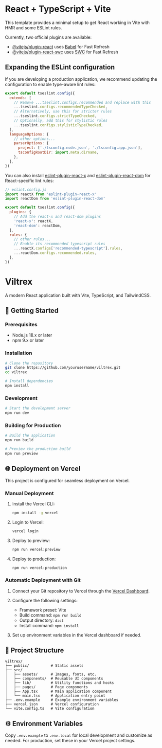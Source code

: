 # React + TypeScript + Vite

This template provides a minimal setup to get React working in Vite with HMR and some ESLint rules.

Currently, two official plugins are available:

- [@vitejs/plugin-react](https://github.com/vitejs/vite-plugin-react/blob/main/packages/plugin-react/README.md) uses [Babel](https://babeljs.io/) for Fast Refresh
- [@vitejs/plugin-react-swc](https://github.com/vitejs/vite-plugin-react-swc) uses [SWC](https://swc.rs/) for Fast Refresh

## Expanding the ESLint configuration

If you are developing a production application, we recommend updating the configuration to enable type-aware lint rules:

```js
export default tseslint.config({
  extends: [
    // Remove ...tseslint.configs.recommended and replace with this
    ...tseslint.configs.recommendedTypeChecked,
    // Alternatively, use this for stricter rules
    ...tseslint.configs.strictTypeChecked,
    // Optionally, add this for stylistic rules
    ...tseslint.configs.stylisticTypeChecked,
  ],
  languageOptions: {
    // other options...
    parserOptions: {
      project: ['./tsconfig.node.json', './tsconfig.app.json'],
      tsconfigRootDir: import.meta.dirname,
    },
  },
})
```

You can also install [eslint-plugin-react-x](https://github.com/Rel1cx/eslint-react/tree/main/packages/plugins/eslint-plugin-react-x) and [eslint-plugin-react-dom](https://github.com/Rel1cx/eslint-react/tree/main/packages/plugins/eslint-plugin-react-dom) for React-specific lint rules:

```js
// eslint.config.js
import reactX from 'eslint-plugin-react-x'
import reactDom from 'eslint-plugin-react-dom'

export default tseslint.config({
  plugins: {
    // Add the react-x and react-dom plugins
    'react-x': reactX,
    'react-dom': reactDom,
  },
  rules: {
    // other rules...
    // Enable its recommended typescript rules
    ...reactX.configs['recommended-typescript'].rules,
    ...reactDom.configs.recommended.rules,
  },
})
```

# Viltrex

A modern React application built with Vite, TypeScript, and TailwindCSS.

## 🚀 Getting Started

### Prerequisites

- Node.js 18.x or later
- npm 9.x or later

### Installation

```bash
# Clone the repository
git clone https://github.com/yourusername/viltrex.git
cd viltrex

# Install dependencies
npm install
```

### Development

```bash
# Start the development server
npm run dev
```

### Building for Production

```bash
# Build the application
npm run build

# Preview the production build
npm run preview
```

## 🌐 Deployment on Vercel

This project is configured for seamless deployment on Vercel.

### Manual Deployment

1. Install the Vercel CLI:
   ```bash
   npm install -g vercel
   ```

2. Login to Vercel:
   ```bash
   vercel login
   ```

3. Deploy to preview:
   ```bash
   npm run vercel:preview
   ```

4. Deploy to production:
   ```bash
   npm run vercel:production
   ```

### Automatic Deployment with Git

1. Connect your Git repository to Vercel through the [Vercel Dashboard](https://vercel.com/dashboard).
2. Configure the following settings:
   - Framework preset: Vite
   - Build command: `npm run build`
   - Output directory: `dist`
   - Install command: `npm install`

3. Set up environment variables in the Vercel dashboard if needed.

## 📁 Project Structure

```
viltrex/
├── public/          # Static assets
├── src/
│   ├── assets/      # Images, fonts, etc.
│   ├── components/  # Reusable UI components
│   ├── lib/         # Utility functions and hooks
│   ├── pages/       # Page components
│   ├── App.tsx      # Main application component
│   └── main.tsx     # Application entry point
├── .env.example     # Example environment variables
├── vercel.json      # Vercel configuration
└── vite.config.ts   # Vite configuration
```

## ⚙️ Environment Variables

Copy `.env.example` to `.env.local` for local development and customize as needed. For production, set these in your Vercel project settings.
